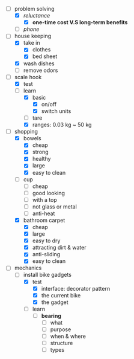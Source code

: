 - [ ] problem solving
	- [x] *reluctance*
		- [x] **one-time cost V.S long-term benefits**
	- [ ] *phone*
- [ ] house keeping
	- [x] take in
		- [x] clothes
		- [x] bed sheet
	- [x] wash dishes
	- [ ] remove odors
- [ ] scale hook
	- [x] test
	- [ ] learn
		- [x] basic
			- [x] on/off
			- [x] switch units
		- [ ] tare
		- [x] ranges: 0.03 kg ~ 50 kg
- [ ] shopping
	- [x] bowels
		- [x] cheap
		- [x] strong
		- [x] healthy
		- [x] large
		- [x] easy to clean
	- [ ] cup
		- [ ] cheap
		- [ ] good looking
		- [ ] with a top
		- [ ] not glass or metal
		- [ ] anti-heat
	- [x] bathroom carpet
		- [x] cheap
		- [x] large
		- [x] easy to dry
		- [x] attracting dirt & water
		- [x] anti-sliding
		- [x] easy to clean
- [ ] mechanics
	- [ ] install bike gadgets
		- [x] test
			- [x] interface: decorator pattern
			- [x] the current bike
			- [x] the gadget
		- [ ] learn
			- [ ] **bearing**
				- [ ] what
				- [ ] purpose
				- [ ] when & where
				- [ ] structure
				- [ ] types
<!--stackedit_data:
eyJoaXN0b3J5IjpbMTY5MDI4Mjc3NF19
-->